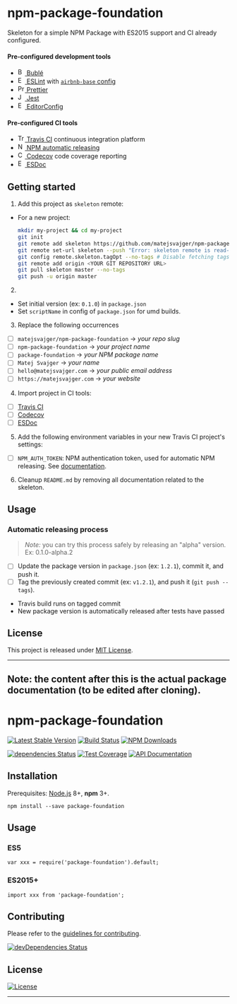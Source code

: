 # npm-package-foundation

Skeleton for a simple NPM Package with ES2015 support and CI already configured.

#### Pre-configured development tools

- [<img alt="Bublé" src="https://buble.surge.sh/favicon.png" height="16"> Bublé](https://buble.surge.sh/guide/)
- [<img alt="ESLint" src="https://eslint.org/img/favicon.512x512.png" height="16"> ESLint](https://eslint.org/) with [`airbnb-base` config](https://www.npmjs.com/package/eslint-config-airbnb-base)
- [<img alt="Prettier" src="https://prettier.io/icon.png" height="16"> Prettier](https://prettier.io/)
- [<img alt="Jest" src="https://jestjs.io/img/favicon/favicon.ico" height="16"> Jest](https://jestjs.io/)
- [<img alt="EditorConfig" src="https://editorconfig.org/favicon.ico" height="16"> EditorConfig](https://editorconfig.org/)

#### Pre-configured CI tools

- [<img alt="Travis CI" src="https://cdn.travis-ci.org/images/favicon-076a22660830dc325cc8ed70e7146a59.png" height="16"> Travis CI](https://travis-ci.org/) continuous integration platform
- [<img alt="NPM" src="https://static.npmjs.com/da3ab40fb0861d15c83854c29f5f2962.png" height="16"> NPM automatic releasing](https://docs.travis-ci.com/user/deployment/npm)
- [<img alt="Codecov" src="https://codecov.io/static/favicons/favicon-16x16.png" height="16"> Codecov](https://codecov.io/) code coverage reporting
- [<img alt="ESDoc" src="https://esdoc.org/favicon.ico" height="16"> ESDoc](https://esdoc.org/)

## Getting started

1. Add this project as `skeleton` remote:

- For a new project:
  ```sh
  mkdir my-project && cd my-project
  git init
  git remote add skeleton https://github.com/matejsvajger/npm-package-foundation.git
  git remote set-url skeleton --push "Error: skeleton remote is read-only" # Disable pushing on skeleton
  git config remote.skeleton.tagOpt --no-tags # Disable fetching tags on skeleton
  git remote add origin <YOUR GIT REPOSITORY URL>
  git pull skeleton master --no-tags
  git push -u origin master
  ```

2.

- Set initial version (ex: `0.1.0`) in `package.json`
- Set `scriptName` in config of `package.json` for umd builds.

3. Replace the following occurrences

- [ ] `matejsvajger/npm-package-foundation` → _your repo slug_
- [ ] `npm-package-foundation` → _your project name_
- [ ] `package-foundation` → _your NPM package name_
- [ ] `Matej Svajger` → _your name_
- [ ] `hello@matejsvajger.com` → _your public email address_
- [ ] `https://matejsvajger.com` → _your website_

4. Import project in CI tools:

- [ ] [Travis CI](https://travis-ci.org/)
- [ ] [Codecov](https://codecov.io/)
- [ ] [ESDoc](https://doc.esdoc.org/-/generate.html)

5. Add the following environment variables in your new Travis CI project's settings:

- [ ] `NPM_AUTH_TOKEN`: NPM authentication token, used for automatic NPM releasing. See [documentation](https://docs.travis-ci.com/user/deployment/npm).

6. Cleanup `README.md` by removing all documentation related to the skeleton.

## Usage

### Automatic releasing process

> _Note:_ you can try this process safely by releasing an "alpha" version. Ex: 0.1.0-alpha.2

- [ ] Update the package version in `package.json` (ex: `1.2.1`), commit it, and push it.
- [ ] Tag the previously created commit (ex: `v1.2.1`), and push it (`git push --tags`).
- Travis build runs on tagged commit
- New package version is automatically released after tests have passed

## License

This project is released under [MIT License](LICENSE.md).

---

## **Note:** the content after this is the actual package documentation (to be edited after cloning).

# npm-package-foundation

[![Latest Stable Version](https://img.shields.io/npm/v/package-foundation.svg)](https://www.npmjs.com/package/package-foundation)
[![Build Status](https://img.shields.io/travis/matejsvajger/npm-package-foundation/master.svg)](https://travis-ci.org/matejsvajger/npm-package-foundation)
[![NPM Downloads](https://img.shields.io/npm/dm/package-foundation.svg)](https://www.npmjs.com/package/package-foundation)

[![dependencies Status](https://david-dm.org/matejsvajger/npm-package-foundation/status.svg)](https://david-dm.org/matejsvajger/npm-package-foundation)
[![Test Coverage](https://img.shields.io/codecov/c/github/matejsvajger/npm-package-foundation/master.svg)](https://codecov.io/github/matejsvajger/npm-package-foundation?branch=master)
[![API Documentation](https://doc.esdoc.org/github.com/matejsvajger/npm-package-foundation/badge.svg)](https://doc.esdoc.org/github.com/matejsvajger/npm-package-foundation/)

## Installation

Prerequisites: [Node.js](https://nodejs.org/) 8+, **npm** 3+.

    npm install --save package-foundation

## Usage

### ES5

    var xxx = require('package-foundation').default;

### ES2015+

    import xxx from 'package-foundation';

## Contributing

Please refer to the [guidelines for contributing](./CONTRIBUTING.md).

[![devDependencies Status](https://david-dm.org/matejsvajger/npm-package-foundation/dev-status.svg)](https://david-dm.org/matejsvajger/npm-package-foundation?type=dev)

## License

[![License](https://img.shields.io/npm/l/package-foundation.svg)](LICENSE.md)

---
